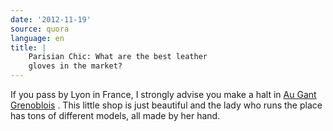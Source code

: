 ```yaml
---
date: '2012-11-19'
source: quora
language: en
title: |
    Parisian Chic: What are the best leather
    gloves in the market?
---
```


If you pass by Lyon in France, I strongly advise you make a halt in [Au
Gant Grenoblois](http://www.au-gant-grenoblois-cuir.fr/) . This little
shop is just beautiful and the lady who runs the place has tons of
different models, all made by her hand.
